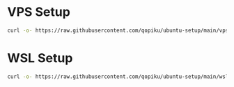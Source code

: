 # VPS Setup

```bash
curl -o- https://raw.githubusercontent.com/qopiku/ubuntu-setup/main/vps.sh | bash
```

# WSL Setup

```bash
curl -o- https://raw.githubusercontent.com/qopiku/ubuntu-setup/main/wsl.sh | bash
```
